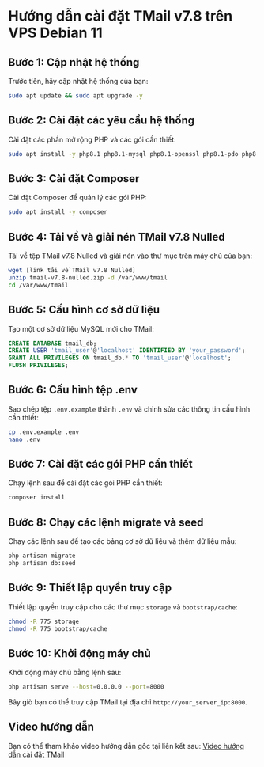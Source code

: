 
# Hướng dẫn cài đặt TMail v7.8 trên VPS Debian 11

## Bước 1: Cập nhật hệ thống
Trước tiên, hãy cập nhật hệ thống của bạn:
```bash
sudo apt update && sudo apt upgrade -y
```

## Bước 2: Cài đặt các yêu cầu hệ thống
Cài đặt các phần mở rộng PHP và các gói cần thiết:
```bash
sudo apt install -y php8.1 php8.1-mysql php8.1-openssl php8.1-pdo php8.1-mbstring php8.1-tokenizer php8.1-xml php8.1-ctype php8.1-json php8.1-bcmath php8.1-imap php8.1-iconv php8.1-zip php8.1-fileinfo
```

## Bước 3: Cài đặt Composer
Cài đặt Composer để quản lý các gói PHP:
```bash
sudo apt install -y composer
```

## Bước 4: Tải về và giải nén TMail v7.8 Nulled
Tải về tệp TMail v7.8 Nulled và giải nén vào thư mục trên máy chủ của bạn:
```bash
wget [link tải về TMail v7.8 Nulled]
unzip tmail-v7.8-nulled.zip -d /var/www/tmail
cd /var/www/tmail
```

## Bước 5: Cấu hình cơ sở dữ liệu
Tạo một cơ sở dữ liệu MySQL mới cho TMail:
```sql
CREATE DATABASE tmail_db;
CREATE USER 'tmail_user'@'localhost' IDENTIFIED BY 'your_password';
GRANT ALL PRIVILEGES ON tmail_db.* TO 'tmail_user'@'localhost';
FLUSH PRIVILEGES;
```

## Bước 6: Cấu hình tệp .env
Sao chép tệp `.env.example` thành `.env` và chỉnh sửa các thông tin cấu hình cần thiết:
```bash
cp .env.example .env
nano .env
```

## Bước 7: Cài đặt các gói PHP cần thiết
Chạy lệnh sau để cài đặt các gói PHP cần thiết:
```bash
composer install
```

## Bước 8: Chạy các lệnh migrate và seed
Chạy các lệnh sau để tạo các bảng cơ sở dữ liệu và thêm dữ liệu mẫu:
```bash
php artisan migrate
php artisan db:seed
```

## Bước 9: Thiết lập quyền truy cập
Thiết lập quyền truy cập cho các thư mục `storage` và `bootstrap/cache`:
```bash
chmod -R 775 storage
chmod -R 775 bootstrap/cache
```

## Bước 10: Khởi động máy chủ
Khởi động máy chủ bằng lệnh sau:
```bash
php artisan serve --host=0.0.0.0 --port=8000
```

Bây giờ bạn có thể truy cập TMail tại địa chỉ `http://your_server_ip:8000`.

## Video hướng dẫn
Bạn có thể tham khảo video hướng dẫn gốc tại liên kết sau: [Video hướng dẫn cài đặt TMail](https://www.youtube.com/watch?v=2sBYzkJQ24s&feature=youtu.be)

